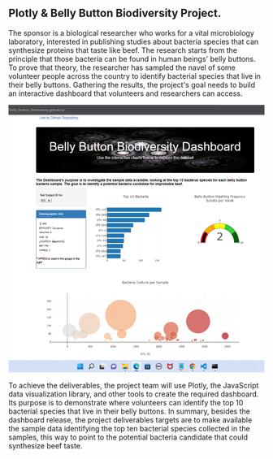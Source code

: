 ## Plotly & Belly Button Biodiversity Project.

The sponsor is a biological researcher who works for a vital microbiology laboratory, interested in publishing studies about bacteria species that can synthesize proteins that taste like beef. The research starts from the principle that those bacteria can be found in human beings' belly buttons. To prove that theory, the researcher has sampled the navel of some volunteer people across the country to identify bacterial species that live in their belly buttons. Gathering the results, the project's goal needs to build an interactive dashboard that volunteers and researchers can access.

![](static/images/website_result.png)

To achieve the deliverables, the project team will use Plotly, the JavaScript data visualization library, and other tools to create the required dashboard. Its purpose is to demonstrate where volunteers can identify the top 10 bacterial species that live in their belly buttons. In summary, besides the dashboard release, the project deliverables targets are to make available the sample data identifying the top ten bacterial species collected in the samples, this way to point to the potential bacteria candidate that could synthesize beef taste.
